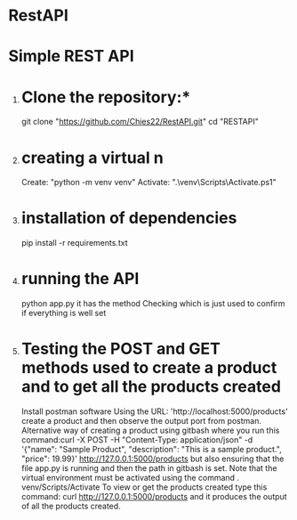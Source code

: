 # RestAPI
# Simple REST API


1. # Clone the repository:*

   git clone "https://github.com/Chies22/RestAPI.git"
   cd "RESTAPI"

2. # creating a virtual n          
    Create: "python -m venv venv"
    Activate: ".\venv\Scripts\Activate.ps1"

3. # installation of dependencies
     pip install -r requirements.txt

4. # running the API
     python app.py it has the method Checking which is just used to confirm if everything is well set

5. # Testing the POST and GET methods used to create a product and to get all the products created
      Install postman software
      Using the URL: 'http://localhost:5000/products' create a product and then observe the output port from postman.
      Alternative way of creating a product using gitbash where you run this command:curl -X POST -H "Content-Type: application/json" -d '{"name": "Sample Product", "description": "This is a sample product.", "price": 19.99}' http://127.0.0.1:5000/products but also ensuring that the file app.py is running and then the path in gitbash is set. Note that the virtual environment must be activated using the command . venv/Scripts/Activate
      To view or get the products created type this command: curl http://127.0.0.1:5000/products and it produces the output of all the products created.